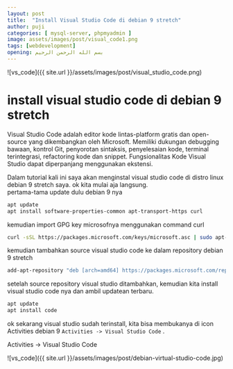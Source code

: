 ```yaml
---
layout: post
title:  "Install Visual Studio Code di debian 9 stretch"
author: puji
categories: [ mysql-server, phpmyadmin ]
image: assets/images/post/visual_code1.png
tags: [webdevelopment]
opening: بسم الله الرحمن الرحيم
---  
```

![vs_code]({{ site.url }}/assets/images/post/visual_studio_code.png)  

# install visual studio code di debian 9 stretch  

Visual Studio Code adalah editor kode lintas-platform gratis dan open-source yang dikembangkan oleh Microsoft. Memiliki dukungan debugging bawaan, kontrol Git, penyorotan sintaksis, penyelesaian kode, terminal terintegrasi, refactoring kode dan snippet. Fungsionalitas Kode Visual Studio dapat diperpanjang menggunakan ekstensi.

Dalam tutorial kali ini saya akan menginstal visual studio code di distro linux debian 9 stretch saya. ok kita mulai aja langsung.  
pertama-tama update dulu debian 9 nya  

```bash
apt update
apt install software-properties-common apt-transport-https curl
```  
kemudian import GPG key microsofnya menggunakan command curl  

```bash
curl -sSL https://packages.microsoft.com/keys/microsoft.asc | sudo apt-key add -
```
kemudian tambahkan source visual studio code ke dalam repository debian 9 stretch  
```bash
add-apt-repository "deb [arch=amd64] https://packages.microsoft.com/repos/vscode stable main"
```  
setelah source repository visual studio ditambahkan, kemudian kita install visual studio code nya dan ambil updatean terbaru.  
```bash
apt update
apt install code
```  
ok sekarang visual studio sudah terinstall, kita bisa membukanya di icon Activities debian 9 ```Activities -> Visual Studio Code``` .  

Activities -> Visual Studio Code

![vs_code]({{ site.url }}/assets/images/post/debian-virtual-studio-code.jpg)  
